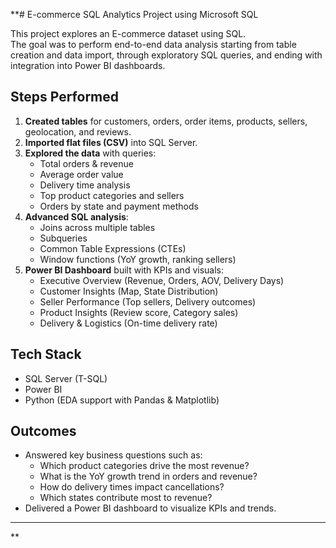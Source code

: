 **#   E-commerce SQL Analytics Project using Microsoft SQL 

This project explores an E-commerce dataset using SQL.  
The goal was to perform end-to-end data analysis starting from table creation and data import, through exploratory SQL queries, and ending with integration into Power BI dashboards.  

## Steps Performed
1. **Created tables** for customers, orders, order items, products, sellers, geolocation, and reviews.  
2. **Imported flat files (CSV)** into SQL Server.  
3. **Explored the data** with queries:
   - Total orders & revenue
   - Average order value
   - Delivery time analysis
   - Top product categories and sellers
   - Orders by state and payment methods
4. **Advanced SQL analysis**:
   - Joins across multiple tables
   - Subqueries
   - Common Table Expressions (CTEs)
   - Window functions (YoY growth, ranking sellers)
5. **Power BI Dashboard** built with KPIs and visuals:
   - Executive Overview (Revenue, Orders, AOV, Delivery Days)
   - Customer Insights (Map, State Distribution)
   - Seller Performance (Top sellers, Delivery outcomes)
   - Product Insights (Review score, Category sales)
   - Delivery & Logistics (On-time delivery rate)

## Tech Stack
- SQL Server (T-SQL)  
- Power BI  
- Python (EDA support with Pandas & Matplotlib)

## Outcomes
- Answered key business questions such as:
  - Which product categories drive the most revenue?
  - What is the YoY growth trend in orders and revenue?
  - How do delivery times impact cancellations?
  - Which states contribute most to revenue?
- Delivered a Power BI dashboard to visualize KPIs and trends.

---
**
